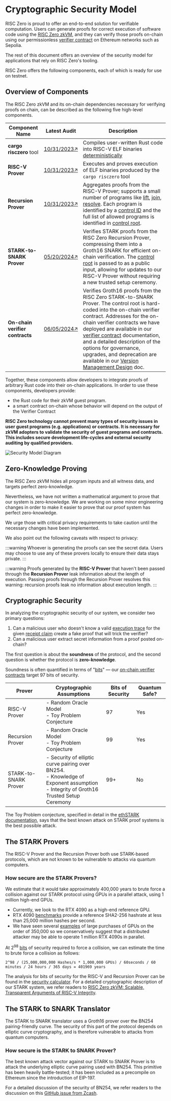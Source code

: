 # Cryptographic Security Model

RISC Zero is proud to offer an end-to-end solution for verifiable computation.
Users can generate proofs for correct execution of software code using the [RISC Zero zkVM],
and they can verify those proofs on-chain using our permissionless [verifier contract] on Ethereum networks such as Sepolia.

The rest of this document offers an overview of the security model for applications that rely on RISC Zero's tooling.

RISC Zero offers the following components, each of which is ready for use on testnet.

## Overview of Components

The RISC Zero zkVM and its on-chain dependencies necessary for verifying proofs on chain, can be described as the following five high-level components.

| Component Name                  | Latest Audit  | Description                                                                                                                                                                                                                                                                                                                                                                                                                    |
| ------------------------------- | ------------- | ------------------------------------------------------------------------------------------------------------------------------------------------------------------------------------------------------------------------------------------------------------------------------------------------------------------------------------------------------------------------------------------------------------------------------ |
| **cargo risczero** tool         | [10/31/2023↗] | Compiles user-written Rust code into RISC-V ELF binaries [deterministically]                                                                                                                                                                                                                                                                                                                                                   |
| **RISC-V Prover**               | [10/31/2023↗] | Executes and proves execution of ELF binaries produced by the `cargo risczero` tool                                                                                                                                                                                                                                                                                                                                            |
| **Recursion Prover**            | [10/31/2023↗] | Aggregates proofs from the RISC-V Prover; supports a small number of programs like [lift], [join], [resolve]. Each program is identified by a [control ID] and the full list of allowed programs is identified in [control root].                                                                                                                                                                                              |
| **STARK-to-SNARK Prover**       | [05/20/2024↗] | Verifies STARK proofs from the RISC Zero Recursion Prover, compressing them into a Groth16 SNARK for efficient on-chain verification. The [control root] is passed to as a public input, allowing for updates to our RISC-V Prover without requiring a new trusted setup ceremony.                                                                                                                                             |
| **On-chain verifier contracts** | [06/05/2024↗] | Verifies Groth16 proofs from the RISC Zero STARK-to-SNARK Prover. The control root is hard-coded into the on-chain verifier contract. Addresses for the on-chain verifier contracts we have deployed are available in our [verifier contract] documentation, and a detailed description of the options for governance, upgrades, and deprecation are available in our [Version Management Design][VersionManagement@main] doc. |

Together, these components allow developers to integrate proofs of arbitrary Rust code into their on-chain applications.
In order to use these components, developers provide:

- the Rust code for their zkVM guest program.
- a smart contract on-chain whose behavior will depend on the output of the Verifier Contract

**RISC Zero technology cannot prevent many types of security issues in user guest programs (e.g. applications) or contracts. It is necessary for zkVM adopters to validate the security of guest programs and contracts. This includes secure development life-cycles and external security auditing by qualified providers.**

![Security Model Diagram](/diagrams/security-model-diagram.svg)

## Zero-Knowledge Proving

The RISC Zero zkVM hides all program inputs and all witness data, and targets perfect zero-knowledge.

Nevertheless, we have not written a mathematical argument to prove that our system is zero-knowledge. We are working on some minor engineering changes in order to make it easier to prove that our proof system has perfect zero-knowledge.

We urge those with critical privacy requirements to take caution until the necessary changes have been implemented.

We also point out the following caveats with respect to privacy:

:::warning
Whoever is generating the proofs can see the secret data. Users may choose to use any of these provers locally to ensure their data stays private.
:::

:::warning
Proofs generated by the **RISC-V Prover** that haven't been passed through the **Recursion Prover** leak information about the length of execution.
Passing proofs through the Recursion Prover resolves this warning: recursion proofs leak no information about execution length.
:::

## Cryptographic Security

In analyzing the cryptographic security of our system, we consider two primary questions:

1. Can a malicious user who doesn't know a valid [execution trace] for the given [receipt claim] create a fake proof that will trick the verifier?
2. Can a malicious user extract secret information from a proof posted on-chain?

The first question is about the **soundness** of the protocol, and the second question is whether the protocol is **zero-knowledge**.

Soundness is often quantified in terms of "[bits]" — our [on-chain verifier contracts][Verifier Contract] target 97 bits of security.

| Prover                | Cryptographic Assumptions                                                                                                                     | Bits of Security | Quantum Safe? |
| --------------------- | --------------------------------------------------------------------------------------------------------------------------------------------- | ---------------- | ------------- |
| RISC-V Prover         | - Random Oracle Model <br/> - Toy Problem Conjecture                                                                                          | 97               | Yes           |
| Recursion Prover      | - Random Oracle Model <br/> - Toy Problem Conjecture                                                                                          | 99               | Yes           |
| STARK-to-SNARK Prover | - Security of elliptic curve pairing over BN254. <br/> - Knowledge of Exponent assumption <br/> - Integrity of Groth16 Trusted Setup Ceremony | 99+              | No            |

The Toy Problem conjecture, specified in detail in the [ethSTARK documentation], says that the best known attack on STARK proof systems is the best possible attack.

## The STARK Provers

The RISC-V Prover and the Recursion Prover both use STARK-based protocols, which are not known to be vulnerable to attacks via quantum computers.

### How secure are the STARK Provers?

We estimate that it would take approximately 400,000 years to brute force a collision against our STARK protocol using GPUs in a parallel attack, using 1 million high-end GPUs.

- Currently, we look to the RTX 4090 as a high-end reference GPU.
- RTX 4090 [benchmarks] provide a reference SHA2-256 hashrate at less than 25,000 million hashes per second.
- We have seen several [examples] of large purchases of GPUs on the order of 350,000 so we conservatively suggest that a distributed attacker may be able to operate 1 million RTX 4090s in parallel.

At $2^{98}$ [bits] of security required to force a collision, we can estimate the time to brute force a collision as follows:

`2^98 / (25,000,000,000 Hashes/s * 1,000,000 GPUs) / 60seconds / 60 minutes / 24 hours / 365 days = 401969 years`

The analysis for bits of security for the RISC-V and Recursion Prover can be found in the [security calculator].
For a detailed cryptographic description of our STARK system, we refer readers to [RISC Zero zkVM: Scalable, Transparent Arguments of RISC-V Integrity][proof-system].

## The STARK to SNARK Translator

The STARK to SNARK translator uses a Groth16 prover over the BN254 pairing-friendly curve. The security of this part of the protocol depends on elliptic curve cryptography, and is therefore vulnerable to attacks from quantum computers.

### How secure is the STARK to SNARK Prover?

The best known attack vector against our STARK to SNARK Prover is to attack the underlying elliptic curve pairing used with BN254.
This primitive has been heavily battle-tested; it has been included as a precompile on Ethereum since the introduction of EIP-197.

For a detailed discussion of the security of BN254, we refer readers to the discussion on this [GitHub issue from Zcash].

[10/31/2023↗]: https://github.com/risc0/rz-security/blob/main/audits/zkVM/hexens_zkVM_20231031.pdf
[05/20/2024↗]: https://github.com/risc0/rz-security/blob/main/audits/circuits/hexens_v1c_stark2snark_20240520.pdf
[06/05/2024↗]: https://github.com/risc0/rz-security/blob/main/audits/contracts/hexens_verifiercontract_20240605.pdf
[benchmarks]: https://gist.github.com/Chick3nman/32e662a5bb63bc4f51b847bb422222fd
[bits]: https://a16zcrypto.com/posts/article/snark-security-and-performance/
[control ID]: /terminology#control-id
[control root]: /terminology#control-root
[deterministically]: /terminology#deterministic-builds
[ethSTARK documentation]: https://eprint.iacr.org/2021/582
[examples]: https://www.pcmag.com/news/zuckerbergs-meta-is-spending-billions-to-buy-350000-nvidia-h100-gpus
[execution trace]: /terminology#execution-trace
[GitHub issue from Zcash]: https://github.com/zcash/zcash/issues/714
[join]: https://docs.rs/risc0-zkvm/latest/risc0_zkvm/struct.ApiClient.html#method.join
[lift]: https://docs.rs/risc0-zkvm/latest/risc0_zkvm/struct.ApiClient.html#method.lift
[proof-system]: pathname:///proof-system-in-detail.pdf
[receipt claim]: /terminology#receipt-claim
[resolve]: https://docs.rs/risc0-zkvm/latest/risc0_zkvm/struct.ApiClient.html#method.resolve
[RISC Zero zkVM]: ./zkvm
[security calculator]: https://github.com/risc0/risc0/blob/main/risc0/zkp/src/prove/soundness.rs
[Verifier Contract]: ./blockchain-integration/contracts/verifier.md
[VersionManagement@main]: https://github.com/risc0/risc0-ethereum/blob/main/contracts/version-management-design.md
